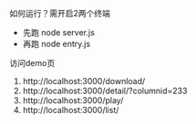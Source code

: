 如何运行？需开启2两个终端
- 先跑 node server.js
- 再跑 node entry.js

访问demo页
1. http://localhost:3000/download/
2. http://localhost:3000/detail/?columnid=233
3. http://localhost:3000/play/
4. http://localhost:3000/list/
